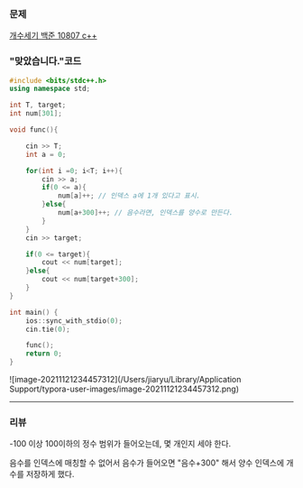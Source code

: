 ### 문제

[개수세기 백준 10807 c++](https://www.acmicpc.net/problem/10807)



### "맞았습니다."코드 

```c++
#include <bits/stdc++.h>
using namespace std;

int T, target;
int num[301];

void func(){

    cin >> T;
    int a = 0;

    for(int i =0; i<T; i++){
        cin >> a;
        if(0 <= a){
            num[a]++; // 인덱스 a에 1개 있다고 표시.
        }else{
            num[a+300]++; // 음수라면, 인덱스를 양수로 만든다.
        }
    }
    cin >> target;

    if(0 <= target){
        cout << num[target];
    }else{
        cout << num[target+300];
    }
}

int main() {
    ios::sync_with_stdio(0);
    cin.tie(0);

    func();
    return 0;
}
```



![image-20211121234457312](/Users/jiaryu/Library/Application Support/typora-user-images/image-20211121234457312.png)

------

### 리뷰

-100 이상 100이하의 정수 범위가 들어오는데, 몇 개인지 세야 한다. 

음수를 인덱스에 매칭할 수 없어서 음수가 들어오면 "음수+300" 해서 양수 인덱스에 개수를 저장하게 했다. 

